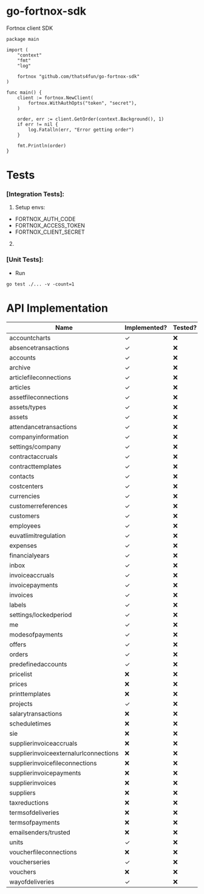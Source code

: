 # go-fortnox-sdk

Fortnox client SDK

```
package main

import (
	"context"
	"fmt"
	"log"

	fortnox "github.com/thats4fun/go-fortnox-sdk"
)

func main() {
	client := fortnox.NewClient(
		fortnox.WithAuthOpts("token", "secret"),
	)

	order, err := client.GetOrder(context.Background(), 1)
	if err != nil {
		log.Fatalln(err, "Error getting order")
	}

	fmt.Println(order)
}

```

# Tests

### [Integration Tests]:

1. Setup envs:

- FORTNOX_AUTH_CODE
- FORTNOX_ACCESS_TOKEN
- FORTNOX_CLIENT_SECRET

2.

### [Unit Tests]:

- Run

```
go test ./... -v -count=1
```

# API Implementation

| Name                                   | Implemented? | Tested?   | 
|----------------------------------------|------|-----------| 
| accountcharts                          | ✓    | ❌         |  
| absencetransactions                    | ✓    | ❌         |   
| accounts                               | ✓    | ❌         |  
| archive                                | ✓    | ❌         |  
| articlefileconnections                 | ✓    | ❌         |  
| articles                               | ✓    | ❌         |  
| assetfileconnections                   | ✓    | ❌         |  
| assets/types                           | ✓    | ❌         |  
| assets                                 | ✓    | ❌         |  
| attendancetransactions                 | ✓    | ❌         |  
| companyinformation                     | ✓    | ❌         |  
| settings/company                       | ✓    | ❌         |  
| contractaccruals                       | ✓    | ❌         |  
| contracttemplates                      | ✓    | ❌         |  
| contacts                               | ✓     | ❌         |  
| costcenters                            | ✓    | ❌         |  
| currencies                             | ✓    | ❌         |  
| customerreferences                     | ✓    | ❌         |  
| customers                              | ✓    | ❌         |  
| employees                              | ✓     | ❌         |  
| euvatlimitregulation                   | ✓    | ❌         |  
| expenses                               | ✓     | ❌         |  
| financialyears                         | ✓    | ❌         |  
| inbox                                  | ✓     | ❌         |  
| invoiceaccruals                        | ✓    | ❌         |  
| invoicepayments                        | ✓    | ❌         |  
| invoices                               | ✓    | ❌         |  
| labels                                 | ✓    | ❌         |  
| settings/lockedperiod                           | ✓     | ❌         |  
| me                                     | ✓    | ❌         |  
| modesofpayments                        | ✓     | ❌         |  
| offers                                 | ✓     | ❌         |  
| orders                                 | ✓    | ❌         |  
| predefinedaccounts                     | ✓     | ❌         |  
| pricelist                              | ❌    | ❌         |  
| prices                                 | ❌    | ❌         |  
| printtemplates                         | ❌    | ❌         |  
| projects                               | ✓    | ❌         |  
| salarytransactions                     | ❌    | ❌         |  
| scheduletimes                          | ❌    | ❌         |  
| sie                                    | ❌    | ❌         |  
| supplierinvoiceaccruals                | ❌    | ❌         |  
| supplierinvoiceexternalurlconnections  | ❌    | ❌         |  
| supplierinvoicefileconnections         | ❌    | ❌         |  
| supplierinvoicepayments                | ❌    | ❌         |  
| supplierinvoices                       | ❌    | ❌         |  
| suppliers                              | ❌    | ❌         |  
| taxreductions                          | ❌    | ❌         |  
| termsofdeliveries                      | ❌    | ❌         |  
| termsofpayments                        | ❌    | ❌         |  
| emailsenders/trusted                   | ❌    | ❌         |  
| units                                  | ✓    | ❌         |  
| voucherfileconnections                 | ❌    | ❌         |  
| voucherseries                          | ✓    | ❌         |  
| vouchers                               | ❌    | ❌         |  
| wayofdeliveries                        | ✓    | ❌         |  
